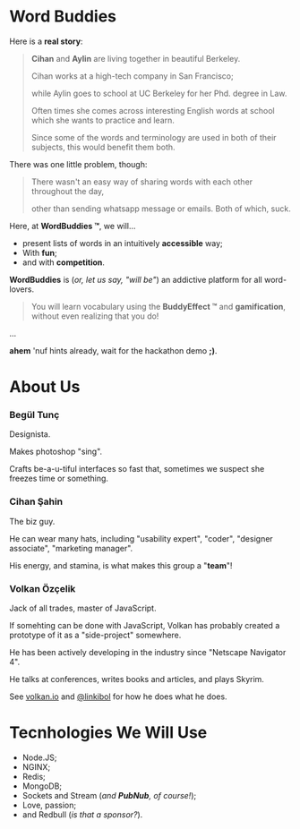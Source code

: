Word Buddies
================

Here is a **real story**:

> **Cihan**  and **Aylin** are living together in beautiful Berkeley. 
>
> Cihan works at a high-tech company in San Francisco; 
>
> while Aylin goes to school at UC Berkeley for her Phd. degree in Law. 
> 
> Often times she comes across interesting English words at school which she wants to practice and learn. 
>
> Since some of the words and terminology are used in both of their subjects, this would benefit them both. 

There was one little problem, though: 

> There wasn't an easy way of sharing words with each other throughout the day, 
>
> other than sending whatsapp message or emails. Both of which, suck. 

Here, at **WordBuddies ™**, we will&hellip; 

* present lists of words in an intuitively **accessible** way;
* With **fun**; 
* and with **competition**.

**WordBuddies** is (*or, let us say, "will be"*) an addictive platform for all word-lovers.

> You will learn vocabulary using the **BuddyEffect ™** and **gamification**, without even realizing that you do!

&hellip;

**ahem** \'nuf hints already, wait for the hackathon demo **;)**.

About Us
===========================

### Begül Tunç

Designista. 

Makes photoshop "sing". 

Crafts be-a-u-tiful interfaces so fast that, sometimes we suspect she freezes time or something. 

### Cihan Şahin

The biz guy. 

He can wear many hats, including "usability expert", "coder", "designer associate", "marketing manager". 

His energy, and stamina, is what makes this group a "**team**"!

### Volkan Özçelik

Jack of all trades, master of JavaScript. 

If somehting can be done with JavaScript, Volkan has probably created a prototype of it as a "side-project" somewhere.

He has been actively developing in the industry since "Netscape Navigator 4".

He talks at conferences, writes books and articles, and plays Skyrim.

See [volkan.io](http://volkan.io/) and [@linkibol](http://twitter.com/linkibol) for how he does what he does.

Tecnhologies We Will Use
=======

* Node.JS;
* NGINX;
* Redis;
* MongoDB;
* Sockets and Stream (*and **PubNub**, of course!*);
* Love, passion;
* and Redbull (*is that a sponsor?*).

